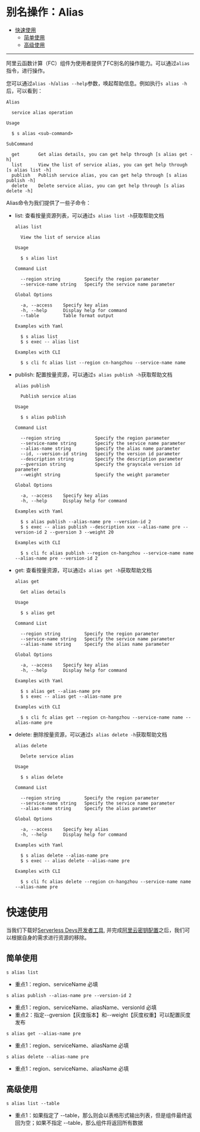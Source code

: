 # 别名操作：Alias

- [快速使用](#快速使用)
  - [简单使用](#简单使用)
  - [高级使用](#高级使用)


------


阿里云函数计算（FC）组件为使用者提供了FC别名的操作能力。可以通过`alias`指令，进行操作。

您可以通过`alias -h`/`alias --help`参数，唤起帮助信息。例如执行`s alias -h`后，可以看到：

```
Alias

  service alias operation 

Usage

  $ s alias <sub-command> 

SubCommand

  get       Get alias details, you can get help through [s alias get -h]               
  list      View the list of service alias, you can get help through [s alias list -h] 
  publish   Publish service alias, you can get help through [s alias publish -h]       
  delete    Delete service alias, you can get help through [s alias delete -h]  
```
Alias命令为我们提供了一些子命令：
- list: 查看按量资源列表，可以通过`s alias list -h`获取帮助文档
    ```
    alias list

      View the list of service alias 

    Usage

      $ s alias list 

    Command List

      --region string         Specify the region parameter       
      --service-name string   Specify the service name parameter 

    Global Options

      -a, --access    Specify key alias        
      -h, --help      Display help for command 
      --table         Table format output      

    Examples with Yaml

      $ s alias list         
      $ s exec -- alias list 

    Examples with CLI

      $ s cli fc alias list --region cn-hangzhou --service-name name 
    ```
- publish: 配置按量资源，可以通过`s alias publish -h`获取帮助文档
    ```
    alias publish

      Publish service alias 

    Usage

      $ s alias publish 

    Command List

      --region string             Specify the region parameter               
      --service-name string       Specify the service name parameter         
      --alias-name string         Specify the alias name parameter           
      --id, --version-id string   Specify the version id parameter           
      --description string        Specify the description parameter          
      --gversion string           Specify the grayscale version id parameter 
      --weight string             Specify the weight parameter               

    Global Options

      -a, --access    Specify key alias        
      -h, --help      Display help for command 

    Examples with Yaml

      $ s alias publish --alias-name pre --version-id 2                             
      $ s exec -- alias publish --description xxx --alias-name pre --version-id 2 --gversion 3 --weight 20                                                      

    Examples with CLI

      $ s cli fc alias publish --region cn-hangzhou --service-name name --alias-name pre --version-id 2 
    ```
- get: 查看按量资源，可以通过`s alias get -h`获取帮助文档
    ```
    alias get

      Get alias details 

    Usage

      $ s alias get 

    Command List

      --region string         Specify the region parameter       
      --service-name string   Specify the service name parameter 
      --alias-name string     Specify the alias name parameter   

    Global Options

      -a, --access    Specify key alias        
      -h, --help      Display help for command 

    Examples with Yaml

      $ s alias get --alias-name pre         
      $ s exec -- alias get --alias-name pre 

    Examples with CLI

      $ s cli fc alias get --region cn-hangzhou --service-name name --alias-name pre 
    ```
- delete: 删除按量资源，可以通过`s alias delete -h`获取帮助文档
    ```
    alias delete

      Delete service alias 

    Usage

      $ s alias delete 

    Command List

      --region string         Specify the region parameter       
      --service-name string   Specify the service name parameter 
      --alias-name string     Specify the alias parameter        

    Global Options

      -a, --access    Specify key alias        
      -h, --help      Display help for command 

    Examples with Yaml

      $ s alias delete --alias-name pre         
      $ s exec -- alias delete --alias-name pre 

    Examples with CLI

      $ s cli fc alias delete --region cn-hangzhou --service-name name --alias-name pre 
    ```

# 快速使用

当我们下载好[Serverless Devs开发者工具](../Getting-started/Install-tutorial.md), 并完成[阿里云密钥配置](../Getting-started/Setting-up-credentials.md)之后，我们可以根据自身的需求进行资源的移除。

## 简单使用

```
s alias list
```

- 重点1：region、serviceName 必填


```
s alias publish --alias-name pre --version-id 2
```

- 重点1：region、serviceName、aliasName、versionId 必填
- 重点2：指定--gversion【灰度版本】和--weight【灰度权重】可以配置灰度发布


```
s alias get --alias-name pre
```

- 重点1：region、serviceName、aliasName 必填


```
s alias delete --alias-name pre
```

- 重点1：region、serviceName、aliasName 必填



## 高级使用

```
s alias list --table
```

- 重点1：如果指定了 --table，那么则会以表格形式输出列表，但是组件最终返回为空；如果不指定 --table，那么组件将返回所有数据
